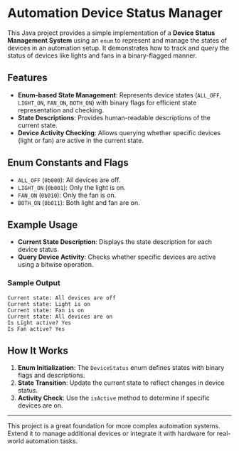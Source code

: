 # Automation Device Status Manager

This Java project provides a simple implementation of a **Device Status Management System** using an `enum` to represent and manage the states of devices in an automation setup. It demonstrates how to track and query the status of devices like lights and fans in a binary-flagged manner.

## Features

- **Enum-based State Management**: Represents device states (`ALL_OFF`, `LIGHT_ON`, `FAN_ON`, `BOTH_ON`) with binary flags for efficient state representation and checking.
- **State Descriptions**: Provides human-readable descriptions of the current state.
- **Device Activity Checking**: Allows querying whether specific devices (light or fan) are active in the current state.

## Enum Constants and Flags

- `ALL_OFF` (`0b000`): All devices are off.
- `LIGHT_ON` (`0b001`): Only the light is on.
- `FAN_ON` (`0b010`): Only the fan is on.
- `BOTH_ON` (`0b011`): Both light and fan are on.

## Example Usage

- **Current State Description**: Displays the state description for each device status.
- **Query Device Activity**: Checks whether specific devices are active using a bitwise operation.

### Sample Output

```text
Current state: All devices are off
Current state: Light is on
Current state: Fan is on
Current state: All devices are on
Is Light active? Yes
Is Fan active? Yes
```

## How It Works

1. **Enum Initialization**: The `DeviceStatus` enum defines states with binary flags and descriptions.
2. **State Transition**: Update the current state to reflect changes in device status.
3. **Activity Check**: Use the `isActive` method to determine if specific devices are on.

---

This project is a great foundation for more complex automation systems. Extend it to manage additional devices or integrate it with hardware for real-world automation tasks.
